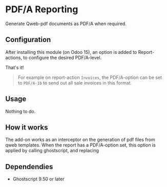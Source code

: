 # PDF/A Reporting
Generate Qweb-pdf documents as PDF/A when required.

## Configuration
After installing this module (on Odoo 15), an option is added to Report-actions, to configure the desired
PDF/A-level. 

That's it!

> For example on report-action `Invoices`, the PDF/A-option can be set to `PDF/A-1b` to send out all sale invoices in this format.

## Usage
Nothing to do.

## How it works
The add-on works as an interceptor on the generation of pdf files from qweb templates. 
When the report has a PDF/A-option set, this option is applied by calling ghostscript, and replacing

## Dependendies
- Ghostscript 9.50 or later
